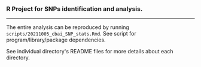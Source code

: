 ### R Project for SNPs identification and analysis.

---

The entire analysis can be reproduced by running `scripts/20211005_cbai_SNP_stats.Rmd`. See script for program/library/package dependencies.

See individual directory's README files for more details about each directory.

